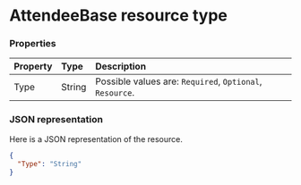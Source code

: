 # AttendeeBase resource type




### Properties
| Property	   | Type	|Description|
|:---------------|:--------|:----------|
|Type|String| Possible values are: `Required`, `Optional`, `Resource`.|

### JSON representation

Here is a JSON representation of the resource.

<!-- {
  "blockType": "resource",
  "optionalProperties": [

  ],
  "@odata.type": "microsoft.graph.AttendeeBase"
}-->

```json
{
  "Type": "String"
}

```

<!-- uuid: 8fcb5dbc-d5aa-4681-8e31-b001d5168d79
2015-10-25 14:57:30 UTC -->
<!-- {
  "type": "#page.annotation",
  "description": "AttendeeBase resource",
  "keywords": "",
  "section": "documentation",
  "tocPath": ""
}-->